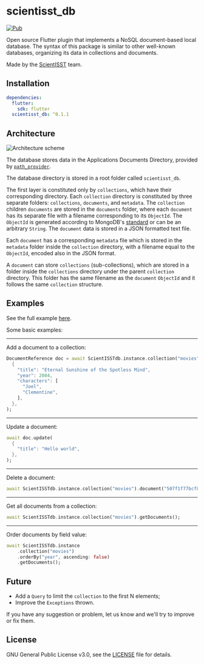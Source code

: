# scientisst_db

[![Pub](https://img.shields.io/pub/v/scientisst_db.svg)](https://pub.dev/packages/scientisst_db)

Open source Flutter plugin that implements a NoSQL document-based local database.
The syntax of this package is similar to other well-known databases, organizing its data in collections and documents.

Made by the [ScientISST](https://scientisst.com) team.

## Installation

```yaml
dependencies:
  flutter:
    sdk: flutter
  scientisst_db: ^0.1.1
```

## Architecture

![Architecture scheme](https://raw.githubusercontent.com/scientisst/scientisst_db/master/doc/scientisst_db_scheme.png)

The database stores data in the Applications Documents Directory, provided by [`path_provider`](https://pub.dev/packages/path_provider).

The database directory is stored in a root folder called `scientisst_db`.

The first layer is constituted only by `collections`, which have their corresponding directory. Each `collection` directory is constituted by three separate folders: `collections`, `documents`, and `metadata`. The `collection` children `documents` are stored in the `documents` folder, where each `document` has its separate file with a filename corresponding to its `ObjectId`. The `ObjectId` is generated according to MongoDB's [standard](https://docs.mongodb.com/manual/reference/method/ObjectId/) or can be an arbitrary `String`. The `document` data is stored in a JSON formatted text file.

Each `document` has a corresponding `metadata` file which is stored in the `metadata` folder inside the `collection` directory, with a filename equal to the `ObjectId`, encoded also in the JSON format.

A `document` can store `collections` (sub-collections), which are stored in a folder inside the `collections` directory under the parent `collection` directory. This folder has the same filename as the `document` `ObjectId` and it follows the same `collection` structure.

## Examples

See the full example [here](https://github.com/scientisst/scientisst_db/blob/master/example/example.dart).

Some basic examples:

---

Add a document to a collection:

```dart
DocumentReference doc = await ScientISSTdb.instance.collection("movies").add(
  {
    "title": "Eternal Sunshine of the Spotless Mind",
    "year": 2004,
    "characters": [
      "Joel",
      "Clementine",
    ],
  },
);
```

---

Update a document:

```dart
await doc.update(
  {
    "title": "Hello world",
  },
);
```

---

Delete a document:

```dart
await ScientISSTdb.instance.collection("movies").document("507f1f77bcf86cd7994ca120").delete();
```

---

Get all documents from a collection:

```dart
await ScientISSTdb.instance.collection("movies").getDocuments();
```

---

Order documents by field value:

```dart
await ScientISSTdb.instance
    .collection("movies")
    .orderBy("year", ascending: false)
    .getDocuments();
```

## Future

- Add a `Query` to limit the `collection` to the first N elements;
- Improve the `Exceptions` thrown.

If you have any suggestion or problem, let us know and we'll try to improve or fix them.

## License

GNU General Public License v3.0, see the [LICENSE](https://github.com/scientisst/scientisst_db/tree/master/LICENSE) file for details.
